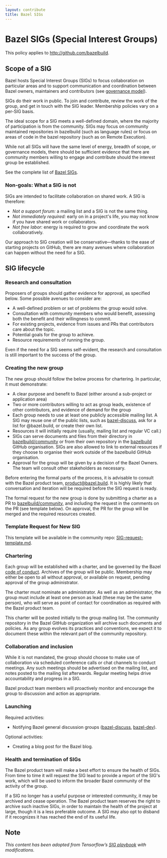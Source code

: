 ```yaml
---
layout: contribute
title: Bazel SIGs
---
```


# Bazel SIGs (Special Interest Groups)
This policy applies to http://github.com/bazelbuild.

## Scope of a SIG
Bazel hosts Special Interest Groups (SIGs) to focus collaboration on particular areas 
and to support communication and coordination between Bazel owners, maintainers and 
contributors (see [governance model](https://bazel.build/governance.html)). 

SIGs do their work in public. To join and contribute, review the work of the group, 
and get in touch with the SIG leader. Membership policies vary on a per-SIG basis.

The ideal scope for a SIG meets a well-defined domain, where the majority of participation 
is from the community. SIGs may focus on community maintained repositories in bazelbuild 
(such as language rules) or focus on areas of code in the bazel repository 
(such as on Remote Execution). 

While not all SIGs will have the same level of energy, breadth of scope, or governance 
models, there should be sufficient evidence that there are community members willing to 
engage and contribute should the interest group be established.

See the complete list of [Bazel SIGs](https://github.com/bazelbuild/community/tree/master/sigs).

### Non-goals: What a SIG is not
SIGs are intended to facilitate collaboration on shared work. A SIG is therefore:

- *Not a support forum:* a mailing list and a SIG is not the same thing.
- *Not immediately required:* early on in a project's life, you may not know if you have shared 
  work or collaborators.
- *Not free labor:* energy is required to grow and coordinate the work collaboratively.

Our approach to SIG creation will be conservative—thanks to the ease of starting projects on 
GitHub, there are many avenues where collaboration can happen without the need for a SIG.

## SIG lifecycle
### Research and consultation
Proposers of groups should gather evidence for approval, as specified below. Some possible 
avenues to consider are:

- A well-defined problem or set of problems the group would solve.
- Consultation with community members who would benefit, assessing both the benefit and their 
  willingness to commit.
- For existing projects, evidence from issues and PRs that contributors care about the topic.
- Potential goals for the group to achieve.
- Resource requirements of running the group.

Even if the need for a SIG seems self-evident, the research and consultation is still important 
to the success of the group.

### Creating the new group
The new group should follow the below process for chartering. In particular, it must demonstrate:

- A clear purpose and benefit to Bazel (either around a sub-project or application area)
- Two or more contributors willing to act as group leads, existence of other contributors, and 
  evidence of demand for the group
- Each group needs to use at least one publicly accessible mailing list. A SIG may reuse one of 
  the public lists, such as [bazel-discuss](https://groups.google.com/g/bazel-discuss), ask for 
  a list for @bazel.build, or create their own list.
- Resources it will initially require (usually, mailing list and regular VC call.)
- SIGs can serve documents and files from their directory in 
  [bazelbuild/community](https://github.com/bazelbuild/community) or from their own repository 
  in the [bazelbuild](https://github.com/bazelbuild) GitHub organisation. SIGs are also allowed 
  to link to external resources if they choose to organise their work outside of the bazelbuild 
  GitHub organisation. 
- Approval for the group will be given by a decision of the Bazel Owners. The team will consult 
  other stakeholders as necessary.

Before entering the formal parts of the process, it is advisable to consult with the Bazel 
product team, product@bazel.build. It is highly likely that conversation and iteration will 
be required before the SIG request is ready.

The formal request for the new group is done by submitting a charter as a PR to 
[bazelbuild/community](https://github.com/bazelbuild/community), and including the request in 
the comments on the PR (see template below). On approval, the PR for the group will be merged 
and the required resources created.

### Template Request for New SIG
This template will be available in the community repo: 
[SIG-request-template.md](https://github.com/bazelbuild/community/blob/master/governance/SIG-request-template.md).

### Chartering
Each group will be established with a charter, and be governed by the Bazel 
[code of conduct](https://bazel.build/contributing.html). Archives of the group will be public. 
Membership may either be open to all without approval, or available on request, pending approval 
of the group administrator.

The charter must nominate an administrator. As well as an administrator, the group must include 
at least one person as lead (these may be the same person), who will serve as point of contact 
for coordination as required with the Bazel product team.

This charter will be posted initially to the group mailing list. The community repository in the 
Bazel GitHub organization will archive such documents and policies. As any group evolves its 
practices and conventions, we expect it to document these within the relevant part of the 
community repository.

### Collaboration and inclusion
While it is not mandated, the group should choose to make use of collaboration via scheduled 
conference calls or chat channels to conduct meetings. Any such meetings should be advertised 
on the mailing list, and notes posted to the mailing list afterwards. Regular meeting helps 
drive accountability and progress in a SIG.

Bazel product team members will proactively monitor and encourage the group to discussion and 
action as appropriate.

### Launching
Required activities:

- Notifying Bazel general discussion groups ([bazel-discuss](https://groups.google.com/g/bazel-discuss), 
  [bazel-dev](https://groups.google.com/g/bazel-dev)).

Optional activities:

- Creating a blog post for the Bazel blog.

### Health and termination of SIGs
The Bazel product team will make a best effort to ensure the health of SIGs. From time to 
time it will request the SIG lead to provide a report of the SIG's work, which will be 
used to inform the broader Bazel community of the activity of the group.

If a SIG no longer has a useful purpose or interested community, it may be archived and 
cease operation. The Bazel product team reserves the right to archive such inactive SIGs, 
in order to maintain the health of the project at large, though it is a less preferable 
outcome. A SIG may also opt to disband if it recognizes it has reached the end of its 
useful life.

## Note
*This content has been adopted from Tensorflow’s 
[SIG playbook](https://www.tensorflow.org/community/sig_playbook) with modifications.*
